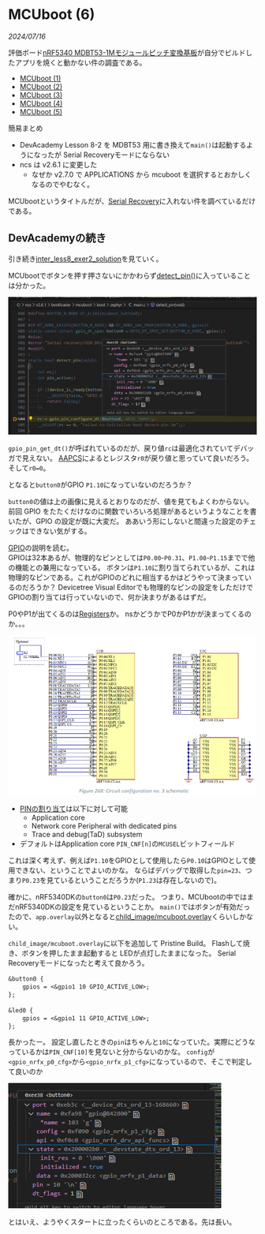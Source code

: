# MCUboot (6)

<i>2024/07/16</i>

評価ボード[nRF5340 MDBT53-1Mモジュールピッチ変換基板](https://www.switch-science.com/products/8658)が自分でビルドしたアプリを焼くと動かない件の調査である。

* [MCUboot (1)](20240708-boot.md)
* [MCUboot (2)](20240711-boot.md)
* [MCUboot (3)](20240713-boot.md)
* [MCUboot (4)](20240714-boot.md)
* [MCUboot (5)](20240715-boot.md)

簡易まとめ

* DevAcademy Lesson 8-2 を MDBT53 用に書き換えて`main()`は起動するようになったが Serial Recoveryモードにならない
* ncs は v2.6.1 に変更した
  * なぜか v2.7.0 で APPLICATIONS から mcuboot を選択するとおかしくなるのでやむなく。

MCUbootというタイトルだが、[Serial Recovery](https://docs.mcuboot.com/serial_recovery.html)に入れない件を調べているだけである。

## DevAcademyの続き

引き続き[inter_less8_exer2_solution](https://github.com/NordicDeveloperAcademy/ncs-inter/tree/main/lesson8/inter_less8_exer2_solution)を見ていく。

MCUbootでボタンを押す押さないにかかわらず[detect_pin()](https://github.com/nrfconnect/sdk-mcuboot/blob/v2.0.99-ncs1/boot/zephyr/main.c#L494)に入っていることは分かった。

![image](20240716a-1.png)

`gpio_pin_get_dt()`が呼ばれているのだが、戻り値`rc`は最適化されていてデバッガで見えない。
[AAPCS](https://github.com/ARM-software/abi-aa/blob/main/aapcs32/aapcs32.rst#611core-registers)によるとレジスタ`r0`が戻り値と思っていて良いだろう。
そして`r0=0`。

となると`button0`がGPIO `P1.10`になっていないのだろうか？

`button0`の値は上の画像に見えるとおりなのだが、値を見てもよくわからない。
前回 GPIO をたたくだけなのに関数でいろいろ処理があるというようなことを書いたが、GPIO の設定が既に大変だ。
ああいう形にしないと間違った設定のチェックはできない気がする。

[GPIO](https://docs.nordicsemi.com/bundle/ps_nrf5340/page/gpio.html)の説明を読む。  
GPIOは32本あるが、物理的なピンとしては`P0.00`-`P0.31`、`P1.00`-`P1.15`までで他の機能との兼用になっている。
ボタンは`P1.10`に割り当てられているが、これは物理的なピンである。これがGPIOのどれに相当するかはどうやって決まっているのだろうか？ 
Devicetree Visual Editorでも物理的なピンの設定をしただけでGPIOの割り当ては行っていないので、何か決まりがあるはずだ。

P0やP1が出てくるのは[Registers](https://docs.nordicsemi.com/bundle/ps_nrf5340/page/gpio.html#ariaid-title6)か。
nsかどうかでP0かP1かが決まってくるのか。。。

![image](20240716a-2.png)

* [PINの割り当て](https://docs.nordicsemi.com/bundle/ps_nrf5340/page/gpio.html#ariaid-title2)は以下に対して可能
  * Application core
  * Network core
  Peripheral with dedicated pins
  * Trace and debug(TaD) subsystem
* デフォルトはApplication core
  `PIN_CNF[n]`の`MCUSEL`ビットフィールド

これは深く考えず、例えば`P1.10`をGPIOとして使用したら`P0.10`はGPIOとして使用できない、ということでよいのかな。
ならばデバッグで取得した`pin=23`、つまり`P0.23`を見ているということだろうか(`P1.23`は存在しないので)。

確かに、nRF5340DKの`button0`は`P0.23`だった。
つまり、MCUbootの中ではまだnRF5340DKの設定を見ているということか。
`main()`ではボタンが有効だったので、`app.overlay`以外となると[child_image/mcuboot.overlay](https://github.com/NordicDeveloperAcademy/ncs-inter/blob/main/lesson8/inter_less8_exer2_solution/child_image/mcuboot.overlay)くらいしかない。

`child_image/mcuboot.overlay`に以下を追加して Pristine Build。
Flashして焼き、ボタンを押したまま起動すると LEDが点灯したままになった。
Serial Recoveryモードになったと考えて良かろう。

```
&button0 {
	gpios = <&gpio1 10 GPIO_ACTIVE_LOW>;
};

&led0 {
	gpios = <&gpio1 11 GPIO_ACTIVE_LOW>;
};
```

長かったー。
設定し直したときの`pin`はちゃんと`10`になっていた。実際にどうなっているかは`PIN_CNF[10]`を見ないと分からないのかな。
`config`が`<gpio_nrfx_p0_cfg>`から`<gpio_nrfx_p1_cfg>`になっているので、そこで判定して良いのか

![image](20240716a-3.png)

とはいえ、ようやくスタートに立ったくらいのところである。先は長い。
